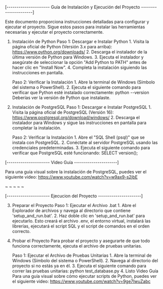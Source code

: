 [---------------------- Guía de Instalación y Ejecución del Proyecto ----------------------]

Este documento proporciona instrucciones detalladas para configurar y ejecutar el proyecto. Sigue estos pasos para instalar las herramientas necesarias y ejecutar el proyecto correctamente.

1. Instalación de Python
	Paso 1: Descargar e Instalar Python
		1. Visita la página oficial de Python (Versión 3.x para arriba): https://www.python.org/downloads/
		2. Descarga el instalador de la última versión de Python para Windows.
		3. Ejecuta el instalador y asegúrate de seleccionar la opción "Add Python to PATH" antes de hacer clic en "Install Now".
		4. Completa la instalación siguiendo las instrucciones en pantalla.

	Paso 2: Verificar la Instalación
		1. Abre la terminal de Windows (Símbolo del sistema o PowerShell).
		2. Ejecuta el siguiente comando para verificar que Python esté instalado correctamente:
			python --version
		Deberías ver la versión de Python que instalaste.

2. Instalación de PostgreSQL
	Paso 1: Descargar e Instalar PostgreSQL
		1. Visita la página oficial de PostgreSQL (Versión 16): https://www.postgresql.org/download/windows/
		2. Descarga el instalador para Windows y sigue las instrucciones en pantalla para completar la instalación.

	Paso 2: Verificar la Instalación
		1. Abre el "SQL Shell (psql)" que se instala con PostgreSQL.
		2. Conéctate al servidor PostgreSQL usando las credenciales predeterminadas.
		3. Ejecuta el siguiente comando para verificar que PostgreSQL esté funcionando:
			SELECT version();

[---------------------- Video Guía ----------------------]

Para una guía visual sobre la instalación de PostgreSQL, puedes ver el siguiente video: https://www.youtube.com/watch?v=w9ax9-s2jbE



~
~
~
~
~



[---------------------- Ejecucion del Proyecto ----------------------]

3. Preparar el Proyecto
	Paso 1: Ejecutar el Archivo .bat
		1. Abre el Explorador de archivos y navega al directorio que contiene 'setup_and_run.bat'.
		2. Haz doble clic en 'setup_and_run.bat' para ejecutarlo. Esto creará el archivo .env, el entorno virtual, instalará las librerías, ejecutará el script SQL y el script de comandos en el orden correcto.

4. Probar el Proyecto
Para probar el proyecto y asegurarte de que todo funciona correctamente, ejecuta el archivo de pruebas unitarias.

	Paso 1: Ejecutar el Archivo de Pruebas Unitarias
		1. Abre la terminal de Windows (Símbolo del sistema o PowerShell).
		2. Navega al directorio del proyecto si no estás ya en él.
		3. Ejecuta el siguiente comando para correr las pruebas unitarias:
			python test_database.py
		4. Listo
Video Guía
Para una guía visual sobre cómo ejecutar scripts de Python, puedes ver el siguiente video: https://www.youtube.com/watch?v=9ge7IwuZabc

